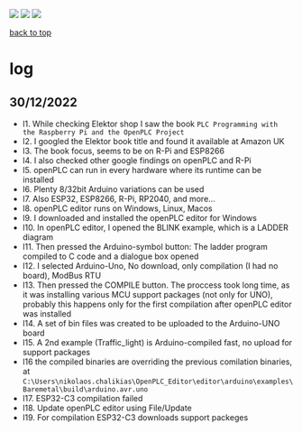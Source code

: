 [![](https://img.shields.io/badge/organization-The--101--project-blue.svg)](https://github.com/The-101-project) 
[![](https://img.shields.io/badge/remote-openPLC__review-green.svg)](https://github.com/The-101-project/openPLC_review) 
[![](https://img.shields.io/badge/local-F:\prj__soft\openPLC__review-orange.svg)]()

[back to top](README.md)


# log


## 30/12/2022

* l1. While checking Elektor shop I saw the book `PLC Programming with the Raspberry Pi and the OpenPLC Project`
* l2. I googled the Elektor book title and found it available at Amazon UK
* l3. The book focus, seems to be on R-Pi and ESP8266
* l4. I also checked other google findings on openPLC and R-Pi
* l5. openPLC can run in every hardware where its runtime can be installed
* l6. Plenty 8/32bit Arduino variations can be used
* l7. Also ESP32, ESP8266, R-Pi, RP2040, and more...
* l8. openPLC editor runs on Windows, Linux, Macos
* l9. I downloaded and installed the openPLC editor for Windows
* l10. In openPLC editor, I opened the BLINK example, which is a LADDER diagram
* l11. Then pressed the Arduino-symbol button: The ladder program compiled to C code and a dialogue box opened
* l12. I selected Arduino-Uno, No download, only compilation (I had no board), ModBus RTU
* l13. Then pressed the COMPILE button. The proccess took long time, as it was installing various MCU support packages (not only for UNO), probably this happens only for the first compilation after openPLC editor was installed
* l14. A set of bin files was created to be uploaded to the Arduino-UNO board
* l15. A 2nd example (Traffic_light) is Arduino-compiled fast, no upload for support packages
* l16 the compiled binaries are overriding the previous comilation binaries, at `C:\Users\nikolaos.chalikias\OpenPLC_Editor\editor\arduino\examples\Baremetal\build\arduino.avr.uno`
* l17. ESP32-C3 compilation failed
* l18. Update openPLC editor using File/Update
* l19. For compilation ESP32-C3 downloads support packeges








